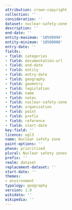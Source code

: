 ```yaml
---
attribution: crown-copyright
collection: ''
consideration: ''
dataset: nuclear-safety-zone
description: ''
end-date: ''
entity-maximum: '10599999'
entity-minimum: '10500000'
entry-date: ''
fields:
- field: categories
- field: documentation-url
- field: end-date
- field: entity
- field: entry-date
- field: geography
- field: geometry
- field: legislation
- field: name
- field: notes
- field: nuclear-safety-zone
- field: organisation
- field: point
- field: prefix
- field: reference
- field: start-date
key-field: ''
licence: ogl3
name: Nuclear safety zone
paint-options: ''
phase: prioritised
plural: Nuclear safety zones
prefix: ''
realm: dataset
replacement-dataset: ''
start-date: ''
themes:
- environment
typology: geography
version: 1.0
wikidata: ''
wikipedia: ''
---
```

